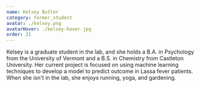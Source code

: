 ```yaml
---
name: Kelsey Butler
category: former_student
avatar: ./kelsey.png
avatarHover: ./kelsey-hover.jpg
order: 21
---
```


Kelsey is a graduate student in the lab, and she holds a B.A. in Psychology from the University of Vermont and a B.S. in Chemistry from Castleton University. Her current project is focused on using machine learning techniques to develop a model to predict outcome in Lassa fever patients. When she isn't in the lab, she enjoys running, yoga, and gardening.
